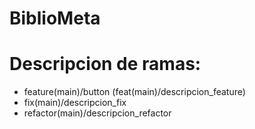 # BiblioMeta

# Descripcion de ramas:
 - feature(main)/button (feat(main)/descripcion_feature)
 - fix(main)/descripcion_fix    
 - refactor(main)/descripcion_refactor
